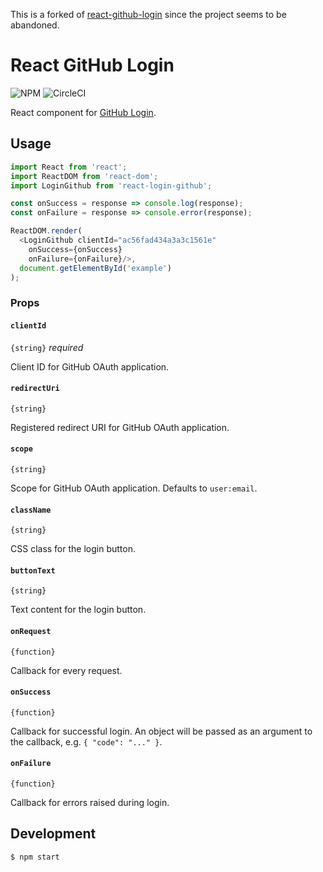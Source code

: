 This is a forked of [react-github-login](https://github.com/checkr/react-github-login) since the project seems to be abandoned.

# React GitHub Login

![NPM](https://img.shields.io/npm/v/react-login-github.svg?style=flat)
![CircleCI](https://circleci.com/gh/rlamana/react-login-github.svg?style=shield&circle-token=493b950057f69e68ac8698a9ee189b2132a296e4)

React component for [GitHub Login](https://developer.github.com/v3/oauth/).

## Usage

```js
import React from 'react';
import ReactDOM from 'react-dom';
import LoginGithub from 'react-login-github';

const onSuccess = response => console.log(response);
const onFailure = response => console.error(response);

ReactDOM.render(
  <LoginGithub clientId="ac56fad434a3a3c1561e"
    onSuccess={onSuccess}
    onFailure={onFailure}/>,
  document.getElementById('example')
);
```

### Props

#### `clientId`

`{string}` _required_

Client ID for GitHub OAuth application.

#### `redirectUri`

`{string}`

Registered redirect URI for GitHub OAuth application.

#### `scope`

`{string}`

Scope for GitHub OAuth application. Defaults to `user:email`.

#### `className`

`{string}`

CSS class for the login button.

#### `buttonText`

`{string}`

Text content for the login button.

#### `onRequest`

`{function}`

Callback for every request.

#### `onSuccess`

`{function}`

Callback for successful login. An object will be passed as an argument to the callback, e.g. `{ "code": "..." }`.

#### `onFailure`

`{function}`

Callback for errors raised during login.


## Development

```sh
$ npm start
```
